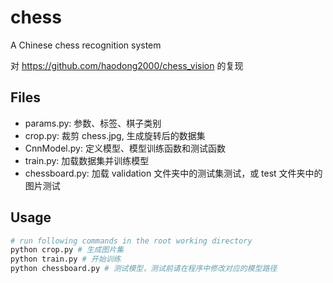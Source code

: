 # chess

A Chinese chess recognition system

对 https://github.com/haodong2000/chess_vision 的复现

## Files

- params.py: 参数、标签、棋子类别
- crop.py: 裁剪 chess.jpg, 生成旋转后的数据集
- CnnModel.py: 定义模型、模型训练函数和测试函数
- train.py: 加载数据集并训练模型
- chessboard.py: 加载 validation 文件夹中的测试集测试，或 test 文件夹中的图片测试

## Usage

```bash
# run following commands in the root working directory
python crop.py # 生成图片集
python train.py # 开始训练
python chessboard.py # 测试模型，测试前请在程序中修改对应的模型路径
```
